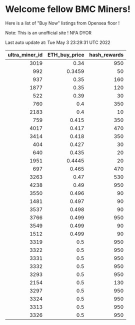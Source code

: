# Welcome fellow BMC Miners!
Here is a list of "Buy Now" listings from Opensea floor !

Note: This is an unofficial site ! NFA DYOR


Last auto update at: Tue May  3 23:29:31 UTC 2022


|   ultra_miner_id |   ETH_buy_price |   hash_rewards |
|-----------------:|----------------:|---------------:|
|             3019 |          0.34   |            950 |
|              992 |          0.3459 |             50 |
|              937 |          0.35   |            160 |
|             1877 |          0.35   |            120 |
|              522 |          0.39   |             30 |
|              760 |          0.4    |            350 |
|             2183 |          0.4    |             10 |
|              759 |          0.415  |            350 |
|             4017 |          0.417  |            470 |
|             3414 |          0.418  |            350 |
|              404 |          0.427  |             30 |
|              640 |          0.435  |             20 |
|             1951 |          0.4445 |             20 |
|              697 |          0.465  |            470 |
|             3263 |          0.47   |            530 |
|             4238 |          0.49   |            950 |
|             3550 |          0.496  |             90 |
|             1481 |          0.497  |             90 |
|             3537 |          0.498  |             90 |
|             3766 |          0.499  |            950 |
|             3549 |          0.499  |             90 |
|             1512 |          0.499  |             90 |
|             3319 |          0.5    |            950 |
|             3322 |          0.5    |            950 |
|             3331 |          0.5    |            950 |
|             3332 |          0.5    |            950 |
|             3293 |          0.5    |            950 |
|             2154 |          0.5    |            130 |
|             3297 |          0.5    |            950 |
|             3324 |          0.5    |            950 |
|             3313 |          0.5    |            950 |
|             3326 |          0.5    |            950 |